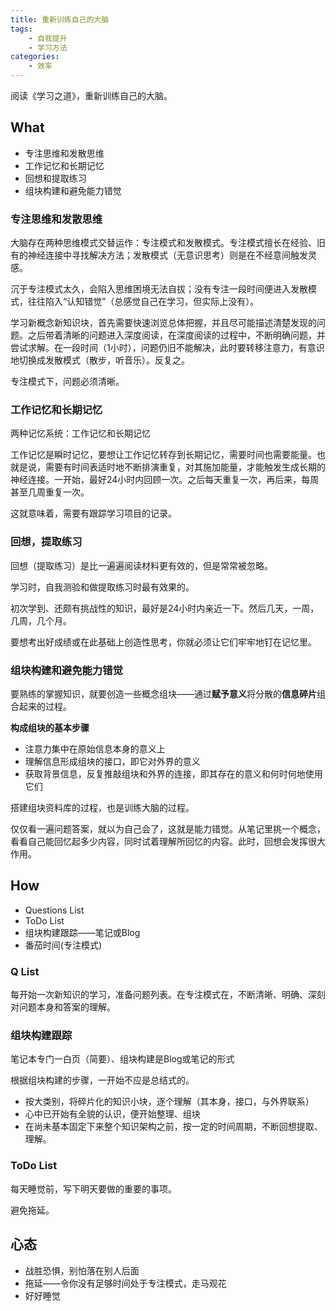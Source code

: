 ```yaml
---
title: 重新训练自己的大脑
tags: 
    - 自我提升
    - 学习方法
categories:
    - 效率
---
```


阅读《学习之道》，重新训练自己的大脑。

## What

- 专注思维和发散思维
- 工作记忆和长期记忆
- 回想和提取练习
- 组块构建和避免能力错觉

### 专注思维和发散思维

大脑存在两种思维模式交替运作：专注模式和发散模式。专注模式擅长在经验、旧有的神经连接中寻找解决方法；发散模式（无意识思考）则是在不经意间触发灵感。

沉于专注模式太久，会陷入思维困境无法自拔；没有专注一段时间便进入发散模式，往往陷入“认知错觉”（总感觉自己在学习，但实际上没有）。

学习新概念新知识块，首先需要快速浏览总体把握，并且尽可能描述清楚发现的问题。之后带着清晰的问题进入深度阅读，在深度阅读的过程中，不断明确问题，并尝试求解。在一段时间（1小时），问题仍旧不能解决，此时要转移注意力，有意识地切换成发散模式（散步，听音乐）。反复之。

专注模式下，问题必须清晰。

### 工作记忆和长期记忆

两种记忆系统：工作记忆和长期记忆

工作记忆是瞬时记忆，要想让工作记忆转存到长期记忆，需要时间也需要能量。也就是说，需要有时间表适时地不断排演重复，对其施加能量，才能触发生成长期的神经连接。一开始，最好24小时内回顾一次。之后每天重复一次，再后来，每周甚至几周重复一次。

这就意味着，需要有跟踪学习项目的记录。

### 回想，提取练习

回想（提取练习）是比一遍遍阅读材料更有效的，但是常常被忽略。

学习时，自我测验和做提取练习时最有效果的。

初次学到、还颇有挑战性的知识，最好是24小时内亲近一下。然后几天，一周，几周，几个月。

要想考出好成绩或在此基础上创造性思考，你就必须让它们牢牢地钉在记忆里。

### 组块构建和避免能力错觉

要熟练的掌握知识，就要创造一些概念组块——通过**赋予意义**将分散的**信息碎片**组合起来的过程。

**构成组块的基本步骤**

- 注意力集中在原始信息本身的意义上
- 理解信息形成组块的接口，即它对外界的意义
- 获取背景信息，反复推敲组块和外界的连接，即其存在的意义和何时何地使用它们

搭建组块资料库的过程，也是训练大脑的过程。

仅仅看一遍问题答案，就以为自己会了，这就是能力错觉。从笔记里挑一个概念，看看自己能回忆起多少内容，同时试着理解所回忆的内容。此时，回想会发挥很大作用。

## How

- Questions List
- ToDo List
- 组块构建跟踪——笔记或Blog
- 番茄时间(专注模式)

### Q List

每开始一次新知识的学习，准备问题列表。在专注模式在，不断清晰、明确、深刻对问题本身和答案的理解。

### 组块构建跟踪

笔记本专门一白页（简要）、组块构建是Blog或笔记的形式

根据组块构建的步骤，一开始不应是总结式的。
- 按大类别，将碎片化的知识小块，逐个理解（其本身，接口，与外界联系）
- 心中已开始有全貌的认识，便开始整理、组块
- 在尚未基本固定下来整个知识架构之前，按一定的时间周期，不断回想提取、理解。

### ToDo List

每天睡觉前，写下明天要做的重要的事项。

避免拖延。

## 心态

- 战胜恐惧，别怕落在别人后面
- 拖延——令你没有足够时间处于专注模式，走马观花
- 好好睡觉